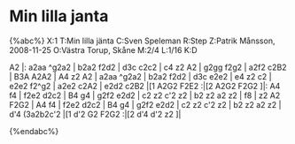# Min lilla janta

{%abc%}
X:1
T:Min lilla jänta
C:Sven Speleman
R:Step
Z:Patrik Månsson, 2008-11-25
O:Västra Torup, Skåne
M:2/4
L:1/16
K:D

A2 |: a2aa ^g2a2 | b2a2 f2d2 | d3c c2c2 | c4 z2 A2 | g2gg f2g2 |
a2f2 c2B2 | B3A A2A2 | A4 z2 A2 | a2aa ^g2a2 | b2a2 f2d2 | d3c e2e2 | e4 z2 c2 |
e2e2 f2^g2 | a2e2 c2A2 | e2d2 c2B2 |[1 A2G2 F2E2 :|[2 A2G2 F2G2 ]|: A4 f4 | f2e2 d2c2 |
B4 g4 | g2f2 e2d2 | c2 z2 c'2 z2 | b2 z2 a2 z2 | f8 | z2 A2 F2G2 | A4 f4 | f2e2 d2c2 |
B4 g4 | g2f2 e2d2 | c2 z2 c'2 z2 | b2 z2 a2 z2 | d'4 (3a2b2c'2 |[1 d'2 G2 F2G2 :|[2 d'4 d'2 z2 ]|



{%endabc%}

